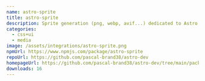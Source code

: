```yaml
---
name: astro-sprite
title: astro-sprite
description: Sprite generation (png, webp, avif...) dedicated to Astro framework
categories:
  - css+ui
  - media
image: /assets/integrations/astro-sprite.png
npmUrl: https://www.npmjs.com/package/astro-sprite
repoUrl: https://github.com/pascal-brand38/astro-dev
homepageUrl: https://github.com/pascal-brand38/astro-dev/tree/main/packages/astro-sprite#readme
downloads: 16
---
```

